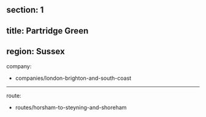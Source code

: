 section: 1
----
title: Partridge Green
----
region: Sussex
----
company:
- companies/london-brighton-and-south-coast
----
route:
- routes/horsham-to-steyning-and-shoreham

